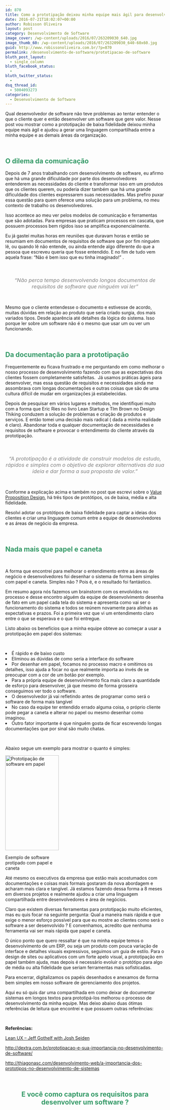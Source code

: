 ```yaml
---
id: 870
title: Como a prototipação deixou minha equipe mais ágil para desenvolver software
date: 2016-07-21T18:02:07+00:00
author: Robisson Oliveira
layout: post
category: Desenvolvimento de Software
image_cover: /wp-content/uploads/2016/07/263209030_640.jpg
image_thumb_60: /wp-content/uploads/2016/07/263209030_640-60x60.jpg
guid: http://www.robissonoliveira.com.br/?p=870
permalink: /desenvolvimento-de-software/prototipacao-de-software
bluth_post_layout:
  - single_column
bluth_facebook_status:
  - 
bluth_twitter_status:
  - 
dsq_thread_id:
  - 5004093273
categories:
  - Desenvolvimento de Software
---
```

<span style="font-weight: 400;">Qual desenvolvedor de software não teve problemas ao tentar entender o que o cliente quer e então desenvolver um software que gere valor. Nesse post vou mostrar como a prototipação de baixa fidelidade deixou minha equipe mais ágil e ajudou a gerar uma linguagem compartilhada entre a minha equipe e as demais áreas da organização.</span>

&nbsp;

<!--more-->


## <span style="color: #339966;"><b>O dilema da comunicação</b></span>

<span style="font-weight: 400;">Depois de 7 anos trabalhando com desenvolvimento de software, eu afirmo que há uma grande dificuldade por parte dos desenvolvedores entenderem as necessidades do cliente e transformar isso em um produtos que os clientes querem, ou poderia dizer também que há uma grande dificuldade dos clientes expressarem suas necessidades. Mas prefiro puxar essa questão para quem oferece uma solução para um problema, no meu contexto de trabalho os desenvolvedores.</span>

<span style="font-weight: 400;">Isso acontece ao meu ver pelos modelos de comunicação e ferramentas que são adotadas. Para empresas que praticam processos em cascata, que possuem processos bem rígidos isso se amplifica exponencialmente. </span>

<span style="font-weight: 400;">Eu já gastei muitas horas em reuniões que duravam horas e então se resumiam em documentos de requisitos de software que por fim ninguém lê, ou quando lê não entende, ou ainda entende algo diferente do que a pessoa que escreveu queria que fosse entendido. E no fim de tudo vem aquela frase: &#8220;Não é bem isso que eu tinha imaginado!&#8221; .</span>

&nbsp;

<h3 style="text-align: center;">
  <span style="color: #808080;"><i><span style="font-weight: 400;">“Não perca tempo desenvolvendo longos documentos de requisitos de software que ninguém vai ler”</span></i></span>
</h3>

&nbsp;

<span style="font-weight: 400;">Mesmo que o cliente entendesse o documento e estivesse de acordo, muitas dúvidas em relação ao produto que seria criado surgia, dos mais variados tipos. Desde aparência até detalhes da lógica do sistema. Isso porque ler sobre um software não é o mesmo que usar um ou ver um funcionando.</span>

&nbsp;

## <span style="color: #339966;"><b>Da documentação para a prototipação</b></span>

<span style="font-weight: 400;">Frequentemente eu ficava frustrado e me perguntando em como melhorar o nosso processo de desenvolvimento fazendo com que as expectativas dos clientes fossem completamente satisfeitas.  Já usamos práticas ágeis para desenvolver, mas essa questão de requisitos e necessidades ainda me assombrava com longas documentações e outras coisas que são de uma cultura difícil de mudar em organizações já estabelecidas.</span>

<span style="font-weight: 400;">Depois de pesquisar em vários lugares e métodos, me identifiquei muito com a forma que Eric Ries no livro Lean Startup e TIm Brown no Design Thiking conduzem a solução de problemas e criação de produtos e serviços. E então tomei uma decisão mais radical ( dada a minha realidade é claro). Abandonar toda e qualquer documentação de necessidades e requisitos de software e provocar o entendimento do cliente através da prototipação.</span>

&nbsp;

<h3 style="text-align: center;">
  <span style="color: #808080;"><i><span style="font-weight: 400;">“A prototipação é a atividade de construir modelos de estudo, rápidos e simples com o objetivo de explorar alternativas da sua ideia e dar forma a sua proposta de valor.”</span></i></span>
</h3>

&nbsp;

<span style="font-weight: 400;">Conforme a explicação acima e também no post que escrevi sobre o </span>[<span style="font-weight: 400;">Value Proposition Design</span>](http://www.robissonoliveira.com.br/modelos-de-inovacao/value-proposition-canvas)<span style="font-weight: 400;">, há três tipos de protótipos, os de baixa, média e alta fidelidade.</span>

<span style="font-weight: 400;">Resolvi adotar os protótipos de baixa fidelidade para captar a ideias dos clientes e criar uma linguagem comum entre a equipe de desenvolvedores e as áreas de negócio da empresa.</span>

&nbsp;

## <span style="color: #339966;"><b>Nada mais que papel e caneta</b></span>

&nbsp;

<span style="font-weight: 400;">A forma que encontrei para melhorar o entendimento entre as áreas de negócio e desenvolvedores foi desenhar o sistema de forma bem simples com papel e caneta. Simples não ? Pois é, e o resultado foi fantástico.</span>

<span style="font-weight: 400;">Em resumo agora nós fazemos um brainstorm com os envolvidos no processo e desse encontro alguém da equipe de desenvolvimento desenha de fato em um papel cada tela do sistema e apresenta como vai ser o funcionamento do sistema e todos se reúnem novamente para alinhas as expectativas e prazos. Foi a primeira vez que vi um entendimento claro entre o que se esperava e o que foi entregue.</span>

<span style="font-weight: 400;">Listo abaixo os benefícios que a minha equipe obteve ao começar a usar a prototipação em papel dos sistemas:</span>

&nbsp;

<li style="font-weight: 400;">
  <span style="font-weight: 400;">É rápido e de baixo custo</span>
</li>
<li style="font-weight: 400;">
  <span style="font-weight: 400;">Eliminou as dúvidas de como seria a interface do software</span>
</li>
<li style="font-weight: 400;">
  <span style="font-weight: 400;">Por desenhar em papel, focamos no processo macro e omitimos os detalhes, isso ajuda a focar no que realmente importa ao invés de se preocupar com a cor de um botão por exemplo.</span>
</li>
<li style="font-weight: 400;">
  <span style="font-weight: 400;">Para a própria equipe de desenvolvimento fica mais claro a quantidade de esforço para desenvolver, já que mesmo de forma grosseira conseguimos ver todo o software.</span>
</li>
<li style="font-weight: 400;">
  O desenvolvedor já vai refletindo antes de programar como será o software de forma mais tangível
</li>
<li style="font-weight: 400;">
  <span style="font-weight: 400;">No caso da equipe ter entendido errado alguma coisa, o próprio cliente pode pegar a caneta e alterar no papel ou mesmo desenhar como imaginou.</span>
</li>
<li style="font-weight: 400;">
  <span style="font-weight: 400;">Outro fator importante é que ninguém gosta de ficar escrevendo longas documentações que por sinal são muito chatas.</span>
</li>

&nbsp;

<span style="font-weight: 400;">Abaixo segue um exemplo para mostrar o quanto é simples:</span>

<div id="attachment_872" style="width: 179px" class="wp-caption aligncenter">
  <a class="lightbox" href="http://www.robissonoliveira.com.br/wp-content/uploads/2016/07/5446929020346106145-account_id3.jpg"><img class="wp-image-872 size-medium" title="Prototipação de software em papel" src="//www.robissonoliveira.com.br/wp-content/uploads/2016/07/5446929020346106145-account_id3-169x300.jpg" alt="Prototipação de software em papel" width="169" height="300" srcset="https://www.robissonoliveira.com.br/wp-content/uploads/2016/07/5446929020346106145-account_id3-169x300.jpg 169w, https://www.robissonoliveira.com.br/wp-content/uploads/2016/07/5446929020346106145-account_id3-768x1365.jpg 768w, https://www.robissonoliveira.com.br/wp-content/uploads/2016/07/5446929020346106145-account_id3-576x1024.jpg 576w, https://www.robissonoliveira.com.br/wp-content/uploads/2016/07/5446929020346106145-account_id3.jpg 1152w" sizes="(max-width: 169px) 100vw, 169px" /></a>
  
  <p class="wp-caption-text">
    Exemplo de software protipado com papel e caneta
  </p>
</div>

Até mesmo os executivos da empresa que estão mais acostumados com documentações e coisas mais formais gostaram da nova abordagem e acharam mais clara e tangível. Já estamos fazendo dessa forma a 8 meses em diversos projetos e realmente ajudou a criar uma linguagem compartilhada entre desenvolvedores e área de negócios.

<span style="font-weight: 400;">Claro que existem diversas ferramentas para prototipação muito eficientes, mas eu quis focar na seguinte pergunta: Qual a maneira mais rápida e que exige o menor esforço possível para que eu mostre ao clientes como será o software a ser desenvolvido ? E convenhamos, acredito que nenhuma ferramenta vai ser mais rápida que papel e caneta.</span>

<span style="font-weight: 400;">O único ponto que quero ressaltar é que na minha equipe temos o desenvolvimento de um ERP, ou seja um produto com pouca variação de interface e detalhes visuais expressivos, seguimos um guia de estilo. Para o design de sites ou aplicativos com um forte apelo visual, a prototipação em papel também ajuda, mas depois é necessário evoluir o protótipo para algo de média ou alta fidelidade que seriam ferramentas mais sofisticadas.</span>

<span style="font-weight: 400;">Para encerrar, digitalizamos os papéis desenhados e anexamos de forma bem simples em nosso software de gerenciamento dos projetos.</span>

Aqui eu só quis dar uma compartilhada em como deixar de documentar sistemas em longos textos para prototipá-los melhorou o processo de desenvolvimento da minha equipe. Mas deixo abaixo duas ótimas referências de leitura que encontrei e que possuem outras referências:

&nbsp;

**Referências:**

[Lean UX &#8211; Jeff Gothelf with Josh Seiden](https://www.amazon.com.br/Lean-UX-Applying-Principles-Experience/dp/1449311652)

<a href="http://dextra.com.br/prototipacao-e-sua-importancia-no-desenvolvimento-de-software/" target="_blank">http://dextra.com.br/prototipacao-e-sua-importancia-no-desenvolvimento-de-software/</a>

<a href="http://thiagonasc.com/desenvolvimento-web/a-importancia-dos-prototipos-no-desenvolvimento-de-sistemas" target="_blank">http://thiagonasc.com/desenvolvimento-web/a-importancia-dos-prototipos-no-desenvolvimento-de-sistemas</a>

&nbsp;

<h2 style="text-align: center;">
  <span style="color: #339966;">E você como captura os requisitos para desenvolver um software ?</span>
</h2>